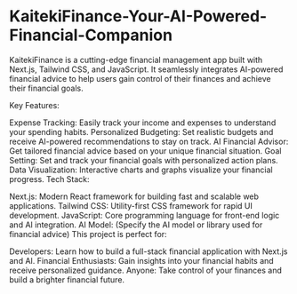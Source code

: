 # KaitekiFinance-Your-AI-Powered-Financial-Companion
KaitekiFinance is a cutting-edge financial management app built with Next.js, Tailwind CSS, and JavaScript. It seamlessly integrates AI-powered financial advice to help users gain control of their finances and achieve their financial goals.


Key Features:

Expense Tracking: Easily track your income and expenses to understand your spending habits.
Personalized Budgeting: Set realistic budgets and receive AI-powered recommendations to stay on track.
AI Financial Advisor: Get tailored financial advice based on your unique financial situation.
Goal Setting: Set and track your financial goals with personalized action plans.
Data Visualization: Interactive charts and graphs visualize your financial progress.
Tech Stack:

Next.js: Modern React framework for building fast and scalable web applications.
Tailwind CSS: Utility-first CSS framework for rapid UI development.
JavaScript: Core programming language for front-end logic and AI integration.
AI Model: (Specify the AI model or library used for financial advice)
This project is perfect for:

Developers: Learn how to build a full-stack financial application with Next.js and AI.
Financial Enthusiasts: Gain insights into your financial habits and receive personalized guidance.
Anyone: Take control of your finances and build a brighter financial future.
